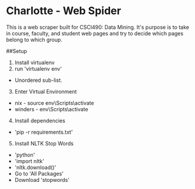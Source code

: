 # Charlotte - Web Spider

This is a web scraper built for CSCI490: Data Mining. It's purpose is to take in course, faculty, and student web pages and try to decide which pages belong to which group.

##Setup
1. Install virtualenv
2. run 'virtualenv env'
  * Unordered sub-list. 
3. Enter Virtual Environment
  * nix - source env\Scripts\activate
  * winders - env\Scripts\activate
4. Install dependencies
  * 'pip -r requirements.txt'
5. Install NLTK Stop Words
  * 'python'
  * 'import nltk'
  * 'nltk.download()'
  * Go to 'All Packages'
  * Download 'stopwords'